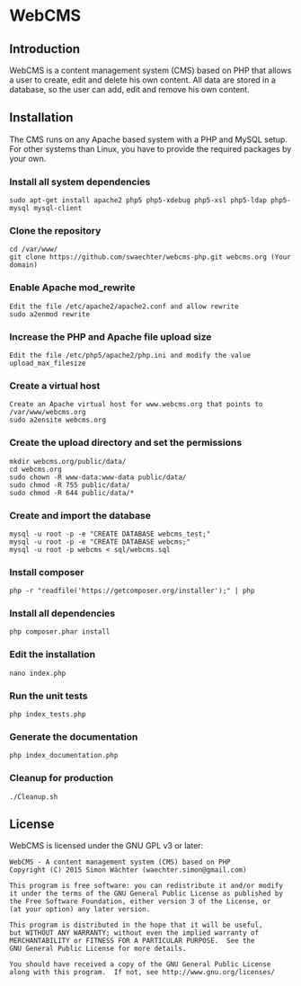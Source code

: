 # WebCMS

## Introduction

WebCMS is a content management system (CMS) based on PHP that allows a user to create, edit and delete his own content. All data are stored in a database, so the user can add, edit and remove his own content.

## Installation

The CMS runs on any Apache based system with a PHP and MySQL setup. For other systems than Linux, you have to provide the required packages by your own.

### Install all system dependencies

	sudo apt-get install apache2 php5 php5-xdebug php5-xsl php5-ldap php5-mysql mysql-client

### Clone the repository

	cd /var/www/
	git clone https://github.com/swaechter/webcms-php.git webcms.org (Your domain)

### Enable Apache mod_rewrite

	Edit the file /etc/apache2/apache2.conf and allow rewrite
	sudo a2enmod rewrite

### Increase the PHP and Apache file upload size

	Edit the file /etc/php5/apache2/php.ini and modify the value upload_max_filesize

### Create a virtual host

	Create an Apache virtual host for www.webcms.org that points to /var/www/webcms.org
	sudo a2ensite webcms.org

### Create the upload directory and set the permissions

	mkdir webcms.org/public/data/
	cd webcms.org
	sudo chown -R www-data:www-data public/data/
	sudo chmod -R 755 public/data/
	sudo chmod -R 644 public/data/*

### Create and import the database

	mysql -u root -p -e "CREATE DATABASE webcms_test;"
	mysql -u root -p -e "CREATE DATABASE webcms;"
	mysql -u root -p webcms < sql/webcms.sql

### Install composer

	php -r "readfile('https://getcomposer.org/installer');" | php

### Install all dependencies

	php composer.phar install

### Edit the installation

	nano index.php

### Run the unit tests

	php index_tests.php

### Generate the documentation

	php index_documentation.php

### Cleanup for production

	./Cleanup.sh

## License

WebCMS is licensed under the GNU GPL v3 or later:

	WebCMS - A content management system (CMS) based on PHP
	Copyright (C) 2015 Simon Wächter (waechter.simon@gmail.com)
	
	This program is free software: you can redistribute it and/or modify
	it under the terms of the GNU General Public License as published by
	the Free Software Foundation, either version 3 of the License, or
	(at your option) any later version.
	
	This program is distributed in the hope that it will be useful,
	but WITHOUT ANY WARRANTY; without even the implied warranty of
	MERCHANTABILITY or FITNESS FOR A PARTICULAR PURPOSE.  See the
	GNU General Public License for more details.
	
	You should have received a copy of the GNU General Public License
	along with this program.  If not, see http://www.gnu.org/licenses/
